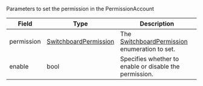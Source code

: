 Parameters to set the permission in the PermissionAccount

| Field      | Type                                                             | Description                                                                              |
| ---------- | ---------------------------------------------------------------- | ---------------------------------------------------------------------------------------- |
| permission | [SwitchboardPermission](/solana/idl/types/SwitchboardPermission) | The [SwitchboardPermission](/solana/idl/types/SwitchboardPermission) enumeration to set. |
| enable     | bool                                                             | Specifies whether to enable or disable the permission.                                   |
